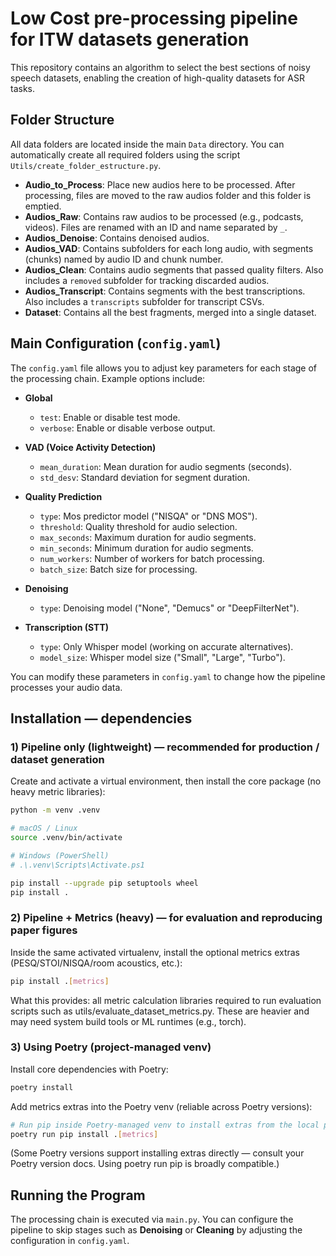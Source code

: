
# Low Cost pre-processing pipeline for ITW datasets generation

This repository contains an algorithm to select the best sections of noisy speech datasets, enabling the creation of high-quality datasets for ASR tasks.

## Folder Structure

All data folders are located inside the main `Data` directory. You can automatically create all required folders using the script `Utils/create_folder_estructure.py`.

- **Audio_to_Process**: Place new audios here to be processed. After processing, files are moved to the raw audios folder and this folder is emptied.
- **Audios_Raw**: Contains raw audios to be processed (e.g., podcasts, videos). Files are renamed with an ID and name separated by `_`.
- **Audios_Denoise**: Contains denoised audios.
- **Audios_VAD**: Contains subfolders for each long audio, with segments (chunks) named by audio ID and chunk number.
- **Audios_Clean**: Contains audio segments that passed quality filters. Also includes a `removed` subfolder for tracking discarded audios.
- **Audios_Transcript**: Contains segments with the best transcriptions. Also includes a `transcripts` subfolder for transcript CSVs.
- **Dataset**: Contains all the best fragments, merged into a single dataset.

## Main Configuration (`config.yaml`)

The `config.yaml` file allows you to adjust key parameters for each stage of the processing chain. Example options include:

- **Global**
    - `test`: Enable or disable test mode.
    - `verbose`: Enable or disable verbose output.

- **VAD (Voice Activity Detection)**
    - `mean_duration`: Mean duration for audio segments (seconds).
    - `std_desv`: Standard deviation for segment duration.

- **Quality Prediction**
    - `type`: Mos predictor model ("NISQA" or "DNS MOS").
    - `threshold`: Quality threshold for audio selection.
    - `max_seconds`: Maximum duration for audio segments.
    - `min_seconds`: Minimum duration for audio segments.
    - `num_workers`: Number of workers for batch processing.
    - `batch_size`: Batch size for processing.

- **Denoising**
    - `type`: Denoising model ("None", "Demucs" or "DeepFilterNet").

- **Transcription (STT)**
    - `type`: Only Whisper model (working on accurate alternatives).
    - `model_size`: Whisper model size ("Small", "Large", "Turbo").

You can modify these parameters in `config.yaml` to change how the pipeline processes your audio data.

## Installation — dependencies

### 1) Pipeline only (lightweight) — recommended for production / dataset generation
Create and activate a virtual environment, then install the core package (no heavy metric libraries):

```bash
python -m venv .venv

# macOS / Linux
source .venv/bin/activate

# Windows (PowerShell)
# .\.venv\Scripts\Activate.ps1

pip install --upgrade pip setuptools wheel
pip install .
```

### 2) Pipeline + Metrics (heavy) — for evaluation and reproducing paper figures

Inside the same activated virtualenv, install the optional metrics extras (PESQ/STOI/NISQA/room acoustics, etc.):

```bash
pip install .[metrics]
```
What this provides: all metric calculation libraries required to run evaluation scripts such as utils/evaluate_dataset_metrics.py. These are heavier and may need system build tools or ML runtimes (e.g., torch).

### 3) Using Poetry (project-managed venv)

Install core dependencies with Poetry:

```bash
poetry install
```
Add metrics extras into the Poetry venv (reliable across Poetry versions):

```bash
# Run pip inside Poetry-managed venv to install extras from the local project
poetry run pip install .[metrics]
```
(Some Poetry versions support installing extras directly — consult your Poetry version docs. Using poetry run pip is broadly compatible.)

## Running the Program

The processing chain is executed via `main.py`. You can configure the pipeline to skip stages such as **Denoising** or **Cleaning** by adjusting the configuration in `config.yaml`.
